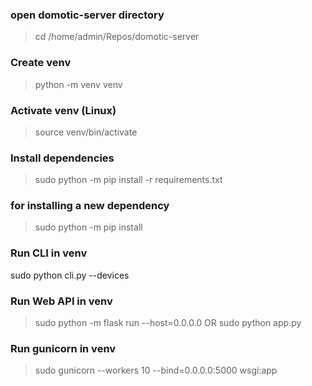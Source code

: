 ### open domotic-server directory
> cd /home/admin/Repos/domotic-server

### Create venv
> python -m venv venv

### Activate venv (Linux)
> source venv/bin/activate

### Install dependencies
> sudo python -m pip install -r requirements.txt

### for installing a new dependency
> sudo python -m pip install

### Run CLI in venv
sudo python cli.py --devices

### Run Web API in venv
> sudo python -m flask run --host=0.0.0.0
OR
> sudo python app.py

### Run gunicorn in venv
> sudo gunicorn --workers 10 --bind=0.0.0.0:5000 wsgi:app
